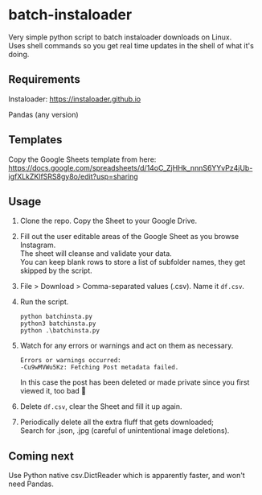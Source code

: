 # batch-instaloader

Very simple python script to batch instaloader downloads on Linux.\
Uses shell commands so you get real time updates in the shell of what it's doing.

## Requirements

Instaloader: https://instaloader.github.io

Pandas (any version)

## Templates

Copy the Google Sheets template from here:\
https://docs.google.com/spreadsheets/d/14oC_ZjHHk_nnnS6YYvPz4jUb-igfXLkZKlfSRS8gy8o/edit?usp=sharing

## Usage

1. Clone the repo. Copy the Sheet to your Google Drive.
2. Fill out the user editable areas of the Google Sheet as you browse Instagram.\
   The sheet will cleanse and validate your data.\
   You can keep blank rows to store a list of subfolder names, they get skipped by the script.
3. File > Download > Comma-separated values (.csv). Name it `df.csv`.
4. Run the script.
   ```
   python batchinsta.py
   python3 batchinsta.py
   python .\batchinsta.py
   ```
5. Watch for any errors or warnings and act on them as necessary.

   ```
   Errors or warnings occurred:
   -Cu9wMVWu5Kz: Fetching Post metadata failed.
   ```

   In this case the post has been deleted or made private since you first viewed it, too bad 🤷

6. Delete `df.csv`, clear the Sheet and fill it up again.
7. Periodically delete all the extra fluff that gets downloaded;\
   Search for .json, .jpg (careful of unintentional image deletions).

## Coming next

Use Python native csv.DictReader which is apparently faster, and won't need Pandas.
